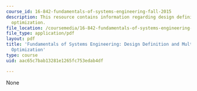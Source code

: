 ```yaml
---
course_id: 16-842-fundamentals-of-systems-engineering-fall-2015
description: This resource contains information regarding design definition and multidisciplinary
  optimization.
file_location: /coursemedia/16-842-fundamentals-of-systems-engineering-fall-2015/aac65c7bab13281e1265fc753edab4df_MIT16_842F15_Ses_6_Des_Def.pdf
file_type: application/pdf
layout: pdf
title: 'Fundamentals of Systems Engineering: Design Definition and Multidisciplinary
  Optimization'
type: course
uid: aac65c7bab13281e1265fc753edab4df

---
```

None